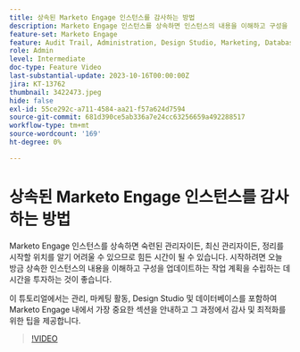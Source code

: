 ```yaml
---
title: 상속된 Marketo Engage 인스턴스를 감사하는 방법
description: Marketo Engage 인스턴스를 상속하면 인스턴스의 내용을 이해하고 구성을 업데이트하는 작업 계획을 수립하는 데 시간을 할애하는 것이 좋습니다. 이 튜토리얼에서는 관리, 마케팅 활동, Design Studio 및 데이터베이스를 포함하여 Marketo Engage 내에서 가장 중요한 섹션을 다루고 있으며 그 과정에서 감사 및 최적화를 위한 팁을 제공합니다.
feature-set: Marketo Engage
feature: Audit Trail, Administration, Design Studio, Marketing, Database
role: Admin
level: Intermediate
doc-type: Feature Video
last-substantial-update: 2023-10-16T00:00:00Z
jira: KT-13762
thumbnail: 3422473.jpeg
hide: false
exl-id: 55ce292c-a711-4584-aa21-f57a624d7594
source-git-commit: 681d390ce5ab336a7e24cc63256659a492288517
workflow-type: tm+mt
source-wordcount: '169'
ht-degree: 0%

---
```


# 상속된 Marketo Engage 인스턴스를 감사하는 방법

Marketo Engage 인스턴스를 상속하면 숙련된 관리자이든, 최신 관리자이든, 정리를 시작할 위치를 알기 어려울 수 있으므로 힘든 시간이 될 수 있습니다. 시작하려면 오늘 방금 상속한 인스턴스의 내용을 이해하고 구성을 업데이트하는 작업 계획을 수립하는 데 시간을 투자하는 것이 좋습니다.

이 튜토리얼에서는 관리, 마케팅 활동, Design Studio 및 데이터베이스를 포함하여 Marketo Engage 내에서 가장 중요한 섹션을 안내하고 그 과정에서 감사 및 최적화를 위한 팁을 제공합니다.

>[!VIDEO](https://video.tv.adobe.com/v/3422473/?learn=on)
